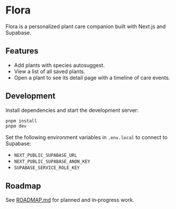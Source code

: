 # Flora

Flora is a personalized plant care companion built with Next.js and Supabase.

## Features

- Add plants with species autosuggest.
- View a list of all saved plants.
- Open a plant to see its detail page with a timeline of care events.

## Development

Install dependencies and start the development server:

```bash
pnpm install
pnpm dev
```

Set the following environment variables in `.env.local` to connect to Supabase:

- `NEXT_PUBLIC_SUPABASE_URL`
- `NEXT_PUBLIC_SUPABASE_ANON_KEY`
- `SUPABASE_SERVICE_ROLE_KEY`

## Roadmap

See [ROADMAP.md](ROADMAP.md) for planned and in‑progress work.
